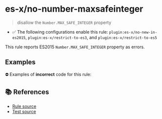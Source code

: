 # es-x/no-number-maxsafeinteger
> disallow the `Number.MAX_SAFE_INTEGER` property

- ✅ The following configurations enable this rule: `plugin:es-x/no-new-in-es2015`, `plugin:es-x/restrict-to-es3`, and `plugin:es-x/restrict-to-es5`

This rule reports ES2015 `Number.MAX_SAFE_INTEGER` property as errors.

## Examples

⛔ Examples of **incorrect** code for this rule:

<eslint-playground type="bad" code="/*eslint es-x/no-number-maxsafeinteger: error */
const b = Number.MAX_SAFE_INTEGER
" />

## 📚 References

- [Rule source](https://github.com/ota-meshi/eslint-plugin-es-x/blob/master/lib/rules/no-number-maxsafeinteger.js)
- [Test source](https://github.com/ota-meshi/eslint-plugin-es-x/blob/master/tests/lib/rules/no-number-maxsafeinteger.js)
